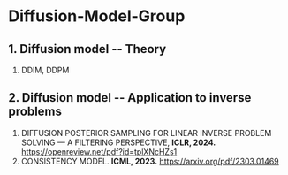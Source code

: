 # Diffusion-Model-Group
## 1. Diffusion model -- Theory
1. DDIM, DDPM
   
## 2. Diffusion model -- Application to inverse problems
1. DIFFUSION POSTERIOR SAMPLING FOR LINEAR INVERSE PROBLEM SOLVING — A FILTERING PERSPECTIVE, **ICLR, 2024.** https://openreview.net/pdf?id=tplXNcHZs1
2. CONSISTENCY MODEL. **ICML, 2023.** https://arxiv.org/pdf/2303.01469
